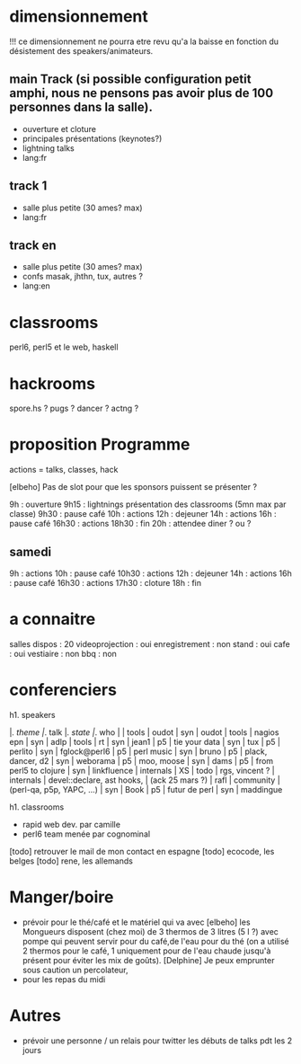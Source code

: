 # dimensionnement

!!! ce dimensionnement ne pourra etre revu qu'a la baisse en fonction du désistement des speakers/animateurs.

## main Track (si possible configuration petit amphi, nous ne pensons pas avoir plus de 100 personnes dans la salle).
- ouverture et cloture
- principales présentations (keynotes?)
- lightning talks
- lang:fr

## track 1
- salle plus petite (30 ames? max)
- lang:fr

## track en
- salle plus petite (30 ames? max)
- confs masak, jhthn, tux, autres ? 
- lang:en

# classrooms

perl6, perl5 et le web, haskell 

# hackrooms

spore.hs ? pugs ? dancer ? actng ? 

# proposition Programme

actions = talks, classes, hack

[elbeho] Pas de slot pour que les sponsors puissent se présenter ?

9h     : ouverture
9h15   : lightnings présentation des classrooms (5mn max par classe)
9h30   : pause café
10h    : actions
12h    : dejeuner
14h    : actions
16h    : pause café
16h30  : actions
18h30  : fin
20h    : attendee diner ? ou ? 

## samedi 

9h     : actions
10h    : pause café
10h30  : actions
12h    : dejeuner
14h    : actions
16h    : pause café
16h30  : actions
17h30  : cloture
18h    : fin

# a connaitre

salles dispos   : 20
videoprojection : oui
enregistrement  : non
stand           : oui
cafe            : oui
vestiaire       : non
bbq             : non

# conferenciers


h1. speakers

|_. theme      |_. talk                     |_. state             |_. who |
| tools        | oudot                      | syn                 | oudot
| tools        | nagios epn                 | syn                 | adlp
| tools        | rt                         | syn                 | jean1
| p5           | tie your data              | syn                 | tux
| p5           | perlito                    | syn                 | fglock@perl6
| p5           | perl music                 | syn                 | bruno
| p5           | plack, dancer, d2          | syn                 | weborama
| p5           | moo, moose                 | syn                 | dams
| p5           | from perl5 to clojure      | syn                 | linkfluence
| internals    | XS                         | todo                | rgs, vincent ? 
| internals    | devel::declare, ast hooks, | (ack 25 mars ?)     | rafl
| community    | (perl-qa, p5p, YAPC, ...)  | syn                 | Book 
| p5           | futur de perl              | syn                | maddingue

h1. classrooms

* rapid web dev. par camille
* perl6 team menée par cognominal

[todo] retrouver le mail de mon contact en espagne
[todo] ecocode, les belges
[todo] rene, les allemands

# Manger/boire

  * prévoir pour le thé/café et le matériel qui va avec
  [elbeho] les Mongueurs disposent (chez moi) de 3 thermos de 3 litres (5 l ?) avec pompe qui peuvent servir pour du café,de l'eau pour du thé (on a utilisé 2 thermos pour le café, 1 uniquement pour de l'eau chaude jusqu'à présent pour éviter les mix de goûts).
  [Delphine] Je peux emprunter sous caution un percolateur,
  * pour les repas du midi

# Autres

  * prévoir une personne / un relais pour twitter les débuts de talks pdt les 2 jours

